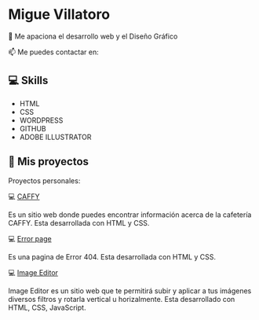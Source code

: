 #  Migue Villatoro 
👀 Me apaciona el desarrollo web y el Diseño Gráfico

<!---
🌱 Actualmente estoy aprendiendo JavaScript
--->
📫 Me puedes contactar en:

<!---
miguevillatoro/miguevillatoro is a ✨ special ✨ repository because its `README.md` (this file) appears on your GitHub profile.
You can click the Preview link to take a look at your changes.
--->

## 💻 Skills
- HTML
- CSS
- WORDPRESS
- GITHUB
- ADOBE ILLUSTRATOR

##  🚀 Mis proyectos
Proyectos personales:

💻 [CAFFY](https://miguevillatoro.github.io/caffy-project/)

Es un sitio web donde puedes encontrar información acerca de la cafetería CAFFY. Esta desarrollada con HTML y CSS.

💻 [Error page](https://miguevillatoro.github.io/error-page/)

Es una pagina de Error 404. Esta desarrollada con HTML y CSS.

💻 [Image Editor](https://miguevillatoro.github.io/image-editor/)

Image Editor es un sitio web que te permitirá subir y aplicar a tus imágenes diversos filtros y rotarla vertical u horizalmente. Esta desarrollado con HTML, CSS, JavaScript.


